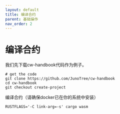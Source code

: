 ```yaml
---
layout: default
title: 编译合约
parent: 基础操作
nav_order: 2
---
```


# 编译合约

我们先下载cw-handbook代码作为例子。

```
# get the code
git clone https://github.com/JunoTree/cw-handbook
cd cw-handbook
git checkout create-project
```

编译合约（请确保docker已在你的系统中安装）

```
RUSTFLAGS='-C link-arg=-s' cargo wasm
```
